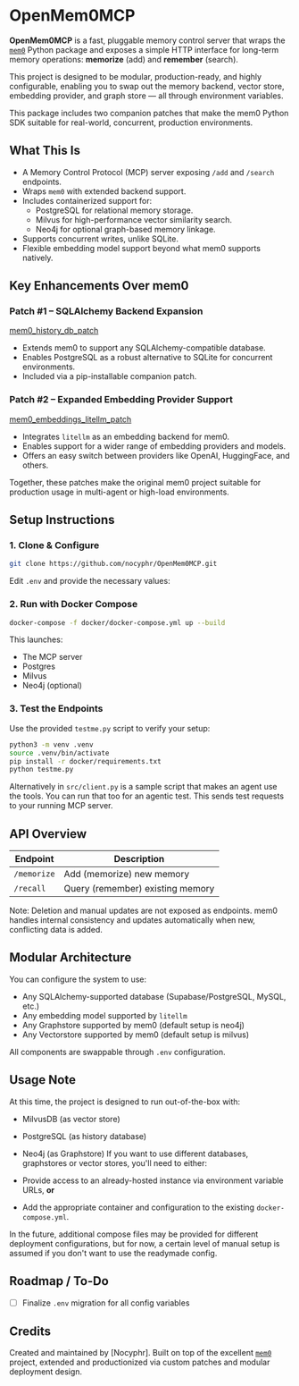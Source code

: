 # OpenMem0MCP

**OpenMem0MCP** is a fast, pluggable memory control server that wraps the [`mem0`](https://pypi.org/project/mem0ai/) Python package and exposes a simple HTTP interface for long-term memory operations: **memorize** (add) and **remember** (search).

This project is designed to be modular, production-ready, and highly configurable, enabling you to swap out the memory backend, vector store, embedding provider, and graph store — all through environment variables.

This package includes two companion patches that make the mem0 Python SDK suitable for real-world, concurrent, production environments.

## What This Is

- A Memory Control Protocol (MCP) server exposing `/add` and `/search` endpoints.
- Wraps `mem0` with extended backend support.
- Includes containerized support for:
  - PostgreSQL for relational memory storage.
  - Milvus for high-performance vector similarity search.
  - Neo4j for optional graph-based memory linkage.
- Supports concurrent writes, unlike SQLite.
- Flexible embedding model support beyond what mem0 supports natively.

## Key Enhancements Over mem0

### Patch #1 – SQLAlchemy Backend Expansion
[mem0_history_db_patch](https://pypi.org/project/mem0-history-db-patch/)
- Extends mem0 to support any SQLAlchemy-compatible database.
- Enables PostgreSQL as a robust alternative to SQLite for concurrent environments.
- Included via a pip-installable companion patch.

### Patch #2 – Expanded Embedding Provider Support
[mem0_embeddings_litellm_patch](https://pypi.org/project/mem0-embeddings-litellm-patch/)
- Integrates `litellm` as an embedding backend for mem0.
- Enables support for a wider range of embedding providers and models.
- Offers an easy switch between providers like OpenAI, HuggingFace, and others.

Together, these patches make the original mem0 project suitable for production usage in multi-agent or high-load environments.

## Setup Instructions

### 1. Clone & Configure

```bash
git clone https://github.com/nocyphr/OpenMem0MCP.git
```

Edit `.env` and provide the necessary values:

### 2. Run with Docker Compose

```bash
docker-compose -f docker/docker-compose.yml up --build
```

This launches:

* The MCP server
* Postgres
* Milvus
* Neo4j (optional)

### 3. Test the Endpoints

Use the provided `testme.py` script to verify your setup:

```bash
python3 -m venv .venv
source .venv/bin/activate
pip install -r docker/requirements.txt
python testme.py
```
Alternatively in `src/client.py` is a sample script that makes an agent use the tools. You can run that too for an agentic test. 
This sends test requests to your running MCP server.

## API Overview

| Endpoint   | Description                      |
| ---------- | -------------------------------- |
| `/memorize`| Add (memorize) new memory        |
| `/recall`  | Query (remember) existing memory |

Note: Deletion and manual updates are not exposed as endpoints. mem0 handles internal consistency and updates automatically when new, conflicting data is added.


## Modular Architecture

You can configure the system to use:

* Any SQLAlchemy-supported database (Supabase/PostgreSQL, MySQL, etc.)
* Any embedding model supported by `litellm`
* Any Graphstore supported by mem0 (default setup is neo4j)
* Any Vectorstore supported by mem0 (default setup is milvus)

All components are swappable through `.env` configuration.

## Usage Note

At this time, the project is designed to run out-of-the-box with:

* MilvusDB (as vector store)
* PostgreSQL (as history database)
* Neo4j (as Graphstore)
If you want to use different databases, graphstores or vector stores, you'll need to either:

* Provide access to an already-hosted instance via environment variable URLs, **or**
* Add the appropriate container and configuration to the existing `docker-compose.yml`.

In the future, additional compose files may be provided for different deployment configurations, but for now, a certain level of manual setup is assumed if you don't want to use the readymade config. 

## Roadmap / To-Do

* [ ] Finalize `.env` migration for all config variables

## Credits

Created and maintained by \[Nocyphr].
Built on top of the excellent [`mem0`](https://pypi.org/project/mem0ai/) project, extended and productionized via custom patches and modular deployment design.

